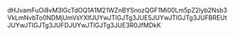 dHJvamFuOi8vM3lGcTdOQ1A1M21WZnBYSnozQGF1Mi00Lm5pZ2lyb2Nsb3VkLmNvbTo0NDMjUmVsYXlfJUYwJTlGJTg3JUE5JUYwJTlGJTg3JUFBREUtJUYwJTlGJTg3JUFDJUYwJTlGJTg3JUE3R0JfMDkK